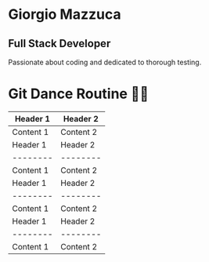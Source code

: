 # Giorgio Mazzuca
## Full Stack Developer

Passionate about coding and dedicated to thorough testing.


# Git Dance Routine 💃🔄

| Header 1 | Header 2 |
| -------- | -------- |
| Content 1| Content 2|
| Header 1 | Header 2 |
| -------- | -------- |
| Content 1| Content 2|
| Header 1 | Header 2 |
| -------- | -------- |
| Content 1| Content 2|
| Header 1 | Header 2 |
| -------- | -------- |
| Content 1| Content 2|
